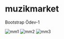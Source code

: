 # muzikmarket
 Bootstrap Ödev-1

![mm1](https://user-images.githubusercontent.com/74009802/191707219-7bc8ea5b-3e5b-4fb8-904c-d14024d6c1c4.png)
![mm2](https://user-images.githubusercontent.com/74009802/191707253-c3e9d045-eaa9-4834-9e3c-3d1781a80f6e.png)
![mm3](https://user-images.githubusercontent.com/74009802/191707263-fd60e690-47d0-4db1-8fc4-078e29711f7d.png)
